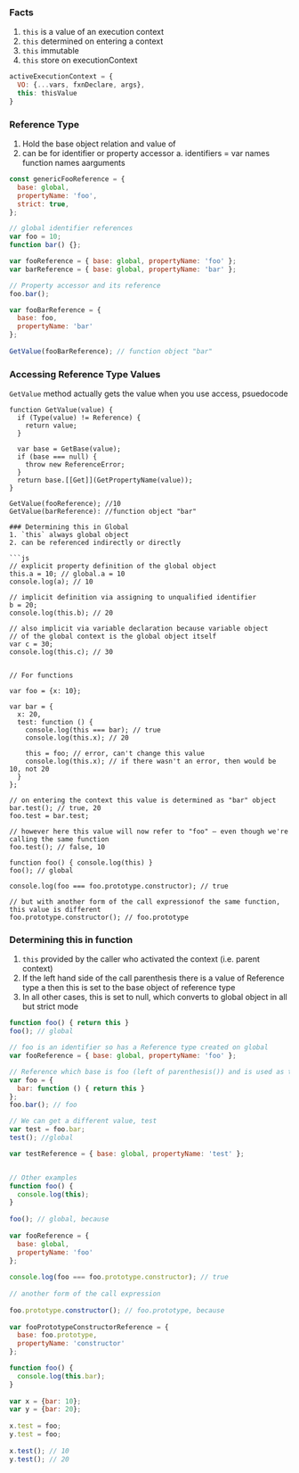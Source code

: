 ### Facts
1. `this` is a value of an execution context
2. `this` determined on entering a context
3. `this` immutable
4. `this` store on executionContext

```js
activeExecutionContext = {
  VO: {...vars, fxnDeclare, args},
  this: thisValue
}
```

### Reference Type
1. Hold the base object relation and value of 
1. can be for identifier or property accessor
 a. identifiers = var names function names aarguments

```js
const genericFooReference = {
  base: global,
  propertyName: 'foo',
  strict: true,
};

// global identifier references
var foo = 10;
function bar() {};

var fooReference = { base: global, propertyName: 'foo' };
var barReference = { base: global, propertyName: 'bar' };

// Property accessor and its reference
foo.bar();

var fooBarReference = {
  base: foo,
  propertyName: 'bar'
};
 
GetValue(fooBarReference); // function object "bar"
```

### Accessing Reference Type Values

`GetValue` method actually gets the value when you use access, psuedocode
```
function GetValue(value) {
  if (Type(value) != Reference) {
    return value;
  }
  
  var base = GetBase(value);
  if (base === null) {
    throw new ReferenceError;
  }
  return base.[[Get]](GetPropertyName(value));
}

GetValue(fooReference); //10
GetValue(barReference): //function object "bar" 

### Determining this in Global
1. `this` always global object
2. can be referenced indirectly or directly

```js
// explicit property definition of the global object
this.a = 10; // global.a = 10
console.log(a); // 10
 
// implicit definition via assigning to unqualified identifier
b = 20;
console.log(this.b); // 20
 
// also implicit via variable declaration because variable object 
// of the global context is the global object itself
var c = 30;
console.log(this.c); // 30


// For functions

var foo = {x: 10};
 
var bar = {
  x: 20,
  test: function () {
    console.log(this === bar); // true
    console.log(this.x); // 20
    
    this = foo; // error, can't change this value
    console.log(this.x); // if there wasn't an error, then would be 10, not 20
  }
};
 
// on entering the context this value is determined as "bar" object
bar.test(); // true, 20
foo.test = bar.test;
 
// however here this value will now refer to "foo" – even though we're calling the same function
foo.test(); // false, 10

function foo() { console.log(this) }
foo(); // global
 
console.log(foo === foo.prototype.constructor); // true
 
// but with another form of the call expressionof the same function, this value is different
foo.prototype.constructor(); // foo.prototype
```

### Determining this in function
1. `this` provided by the caller who activated the context (i.e. parent context)
2. If the left hand side of the call parenthesis there is a value of Reference type 
  a then this is set to the base object of reference type
3. In all other cases, this is set to null, which converts to global object in all but strict mode

```js
function foo() { return this }
foo(); // global

// foo is an identifier so has a Reference type created on global
var fooReference = { base: global, propertyName: 'foo' };

// Reference which base is foo (left of parenthesis()) and is used as this
var foo = {
  bar: function () { return this }
};
foo.bar(); // foo

// We can get a different value, test 
var test = foo.bar;
test(); //global

var testReference = { base: global, propertyName: 'test' };


```

```js

// Other examples
function foo() {
  console.log(this);
}
 
foo(); // global, because
 
var fooReference = {
  base: global,
  propertyName: 'foo'
};
 
console.log(foo === foo.prototype.constructor); // true
 
// another form of the call expression
 
foo.prototype.constructor(); // foo.prototype, because
 
var fooPrototypeConstructorReference = {
  base: foo.prototype,
  propertyName: 'constructor'
};


```

```js
function foo() {
  console.log(this.bar);
}
 
var x = {bar: 10};
var y = {bar: 20};
 
x.test = foo;
y.test = foo;
 
x.test(); // 10
y.test(); // 20
```
